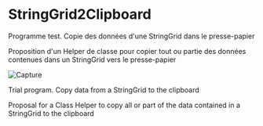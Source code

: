 # StringGrid2Clipboard
Programme test. Copie des données d'une StringGrid dans le presse-papier

Proposition d'un Helper de classe pour copier tout ou partie des données contenues dans un StringGrid  vers le presse-papier

![Capture](https://user-images.githubusercontent.com/51124639/177116654-683492b4-8d86-479e-9d4d-b8b9e93b0a1b.PNG)

Trial program. Copy data from a StringGrid to the clipboard

Proposal for a Class Helper to copy all or part of the data contained in a StringGrid to the clipboard
